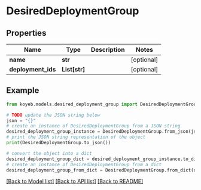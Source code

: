 # DesiredDeploymentGroup


## Properties

Name | Type | Description | Notes
------------ | ------------- | ------------- | -------------
**name** | **str** |  | [optional] 
**deployment_ids** | **List[str]** |  | [optional] 

## Example

```python
from koyeb.models.desired_deployment_group import DesiredDeploymentGroup

# TODO update the JSON string below
json = "{}"
# create an instance of DesiredDeploymentGroup from a JSON string
desired_deployment_group_instance = DesiredDeploymentGroup.from_json(json)
# print the JSON string representation of the object
print(DesiredDeploymentGroup.to_json())

# convert the object into a dict
desired_deployment_group_dict = desired_deployment_group_instance.to_dict()
# create an instance of DesiredDeploymentGroup from a dict
desired_deployment_group_from_dict = DesiredDeploymentGroup.from_dict(desired_deployment_group_dict)
```
[[Back to Model list]](../README.md#documentation-for-models) [[Back to API list]](../README.md#documentation-for-api-endpoints) [[Back to README]](../README.md)


